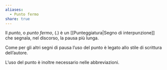 ```yaml
---
aliases:
  - Punto fermo
share: true
---
```


Il *punto*, o *punto fermo*, (.) è un [[Punteggiatura|Segno di interpunzione]] che segnala, nel discorso, la pausa più lunga.

Come per gli altri segni di pausa l’uso del punto è legato allo stile di scrittura dell’autore.

L’uso del punto è inoltre necessario nelle abbreviazioni.